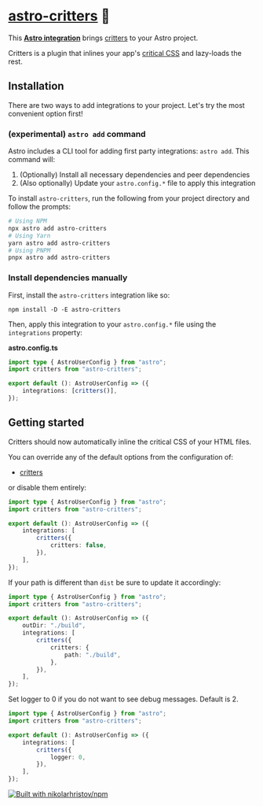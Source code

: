 # [astro-critters] 🦔

This **[Astro integration][astro-integration]** brings [critters][critters] to
your Astro project.

Critters is a plugin that inlines your app's [critical CSS] and lazy-loads the
rest.

## Installation

There are two ways to add integrations to your project. Let's try the most
convenient option first!

### (experimental) `astro add` command

Astro includes a CLI tool for adding first party integrations: `astro add`. This
command will:

1. (Optionally) Install all necessary dependencies and peer dependencies
2. (Also optionally) Update your `astro.config.*` file to apply this integration

To install `astro-critters`, run the following from your project directory and
follow the prompts:

```sh
# Using NPM
npx astro add astro-critters
# Using Yarn
yarn astro add astro-critters
# Using PNPM
pnpx astro add astro-critters
```

### Install dependencies manually

First, install the `astro-critters` integration like so:

```
npm install -D -E astro-critters
```

Then, apply this integration to your `astro.config.*` file using the
`integrations` property:

**astro.config.ts**

```ts
import type { AstroUserConfig } from "astro";
import critters from "astro-critters";

export default (): AstroUserConfig => ({
	integrations: [critters()],
});
```

## Getting started

Critters should now automatically inline the critical CSS of your HTML files.

You can override any of the default options from the configuration of:

-   [critters](src/options/critters.ts)

or disable them entirely:

```ts
import type { AstroUserConfig } from "astro";
import critters from "astro-critters";

export default (): AstroUserConfig => ({
	integrations: [
		critters({
			critters: false,
		}),
	],
});
```

If your path is different than `dist` be sure to update it accordingly:

```ts
import type { AstroUserConfig } from "astro";
import critters from "astro-critters";

export default (): AstroUserConfig => ({
	outDir: "./build",
	integrations: [
		critters({
			critters: {
				path: "./build",
			},
		}),
	],
});
```

Set logger to 0 if you do not want to see debug messages. Default is 2.

```ts
import type { AstroUserConfig } from "astro";
import critters from "astro-critters";

export default (): AstroUserConfig => ({
	integrations: [
		critters({
			logger: 0,
		}),
	],
});
```

[astro-critters]: https://npmjs.org/astro-critters
[critters]: https://github.com/GoogleChromeLabs/critters
[astro-integration]: https://docs.astro.build/en/guides/integrations-guide/
[critical css]:
	https://www.smashingmagazine.com/2015/08/understanding-critical-css/

[![Built with nikolarhristov/npm](https://raw.githubusercontent.com/nikolarhristov/npm/main/.github/img/favicon-16x16.png)](https://github.com/NikolaRHristov/npm)
